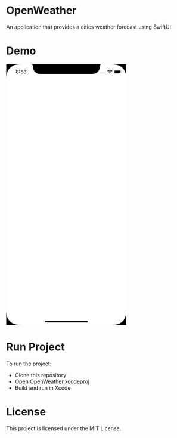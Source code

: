 # OpenWeather
An application that provides a cities weather forecast using SwiftUI

# Demo
![OpenWeather - Animated gif demo](demo.gif)

# Run Project
To run the project:

* Clone this repository
* Open OpenWeather.xcodeproj
* Build and run in Xcode

# License
This project is licensed under the MIT License.
